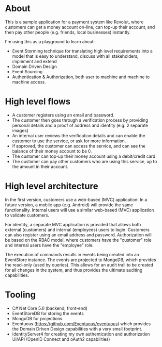 
# About
This is a sample application for a payment system like Revolut, where customers can get a money account on-line, can top-up their account, and then pay other people (e.g. friends, local businesses) instantly.

I'm using this as a playground to learn about:
- Event Storming technique for translating high level requirements into a model that is easy to understand, discuss with all stakeholders, implement and extend
- Domain Driven Design
- Event Sourcing
- Authentication & Authorization, both user to machine and machine to machine access.

# High level flows
- A customer registers using an email and password.
- The customer then goes through a verification process by providing personal details and a proof of address and identity (e.g. 2 separate images)
- An internal user reviews the verification details and can enable the customer to use the service, or ask for more information.
- If approved, the customer can access the service, and can see the balance of their money account to be 0.
- The customer can top-up their money account using a debit/credit card
- The customer can pay other customers who are using this service, up to the amount in their account.

# High level architecture
In the first version, customers use a web-based (MVC) application. In a future version, a mobile app (e.g. Android) will provide the same functionality.
Internal users will use a similar web-based (MVC) application to validate customers.

For identity, a separate MVC application is provided that allows both external (customers) and internal (employees) users to login. Customers can also register using an email address and password. Authorization will be based on the RBAC model, where customers have the "customer" role and internal users have the "employee" role.

The execution of commands results in events being created into an EventStore instance.
The events are projected to MongoDB, which provides the read-only (used by queries).
This allows for an audit trail to be created for all changes in the system, and thus provides the ultimate auditing capabilities.

# Tooling

- C# Net Core 5.0 (backend, front-end)
- EventStoreDB for storing the events
- MongoDB for projections
- Eventuous (https://github.com/Eventuous/eventuous) which provides the Domain Driven Design capabilities with a very small footprint.
- IdentityServer4 for creating my own authentication and authorization UI/API (OpenID Connect and oAuth2 capabilities)





